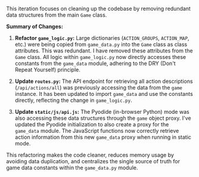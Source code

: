 This iteration focuses on cleaning up the codebase by removing redundant data structures from the main `Game` class.

**Summary of Changes:**

1.  **Refactor `game_logic.py`:** Large dictionaries (`ACTION_GROUPS`, `ACTION_MAP`, etc.) were being copied from `game_data.py` into the `Game` class as class attributes. This was redundant. I have removed these attributes from the `Game` class. All logic within `game_logic.py` now directly accesses these constants from the `game_data` module, adhering to the DRY (Don't Repeat Yourself) principle.

2.  **Update `routes.py`:** The API endpoint for retrieving all action descriptions (`/api/actions/all`) was previously accessing the data from the `game` instance. It has been updated to import `game_data` and use the constants directly, reflecting the change in `game_logic.py`.

3.  **Update `static/js/api.js`:** The Pyodide (in-browser Python) mode was also accessing these data structures through the `game` object proxy. I've updated the Pyodide initialization to also create a proxy for the `game_data` module. The JavaScript functions now correctly retrieve action information from this new `game_data` proxy when running in static mode.

This refactoring makes the code cleaner, reduces memory usage by avoiding data duplication, and centralizes the single source of truth for game data constants within the `game_data.py` module.